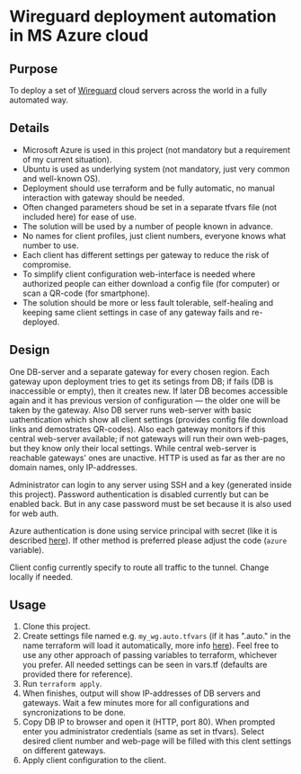 # Wireguard deployment automation in MS Azure cloud


## Purpose
To deploy a set of [Wireguard](https://www.wireguard.com/) cloud servers across the world in a fully automated way.


## Details
- Microsoft Azure is used in this project (not mandatory but a requirement of my current situation).
- Ubuntu is used as underlying system (not mandatory, just very common and well-known OS).
- Deployment should use terraform and be fully automatic, no manual interaction with gateway should be needed.
- Often changed parameters shoud be set in a separate tfvars file (not included here) for ease of use.
- The solution will be used by a number of people known in advance.
- No names for client profiles, just client numbers, everyone knows what number to use.
- Each client has different settings per gateway to reduce the risk of compromise.
- To simplify client configuration web-interface is needed where authorized people can either download a config file (for computer) or scan a QR-code (for smartphone).
- The solution should be more or less fault tolerable, self-healing and keeping same client settings in case of any gateway fails and re-deployed.


## Design
One DB-server and a separate gateway for every chosen region. Each gateway upon deployment tries to get its setings from DB; if fails (DB is inaccessible or empty), then it creates new. If later DB becomes accessible again and it has previous version of configuration — the older one will be taken by the gateway. Also DB server runs web-server with basic uathentication which show all client settings (provides config file download links and demostrates QR-codes). Also each gateway monitors if this central web-server available; if not gateways will run their own web-pages, but they know only their local settings. While central web-server is reachable gateways' ones are unactive. HTTP is used as far as ther are no domain names, only IP-addresses.

Administrator can login to any server using SSH and a key (generated inside this project). Password authentication is disabled currently but can be enabled back. But in any case password must be set because it is also used for web auth.

Azure authentication is done using service principal with secret (like it is described [here](https://registry.terraform.io/providers/hashicorp/azurerm/latest/docs/guides/service_principal_client_secret)). If other method is preferred please adjust the code (`azure` variable).

Client config currently specify to route all traffic to the tunnel. Change locally if needed.


## Usage
1. Clone this project.
2. Create settings file named e.g. `my_wg.auto.tfvars` (if it has ".auto." in the name terraform will load it automatically, more info [here](https://www.terraform.io/language/values/variables#:~:text=any%20files%20with%20names%20ending%20in%20.auto.tfvars)). Feel free to use any other approach of passing variables to terraform, whichever you prefer. All needed settings can be seen in vars.tf (defaults are provided there for reference).
3. Run `terraform apply`.
4. When finishes, output will show IP-addresses of DB servers and gateways. Wait a few minutes more for all configurations and syncronizations to be done.
5. Copy DB IP to browser and open it (HTTP, port 80). When prompted enter you administrator credentials (same as set in tfvars). Select desired client number and web-page will be filled with this clent settings on different gateways.
6. Apply client configuration to the client.
